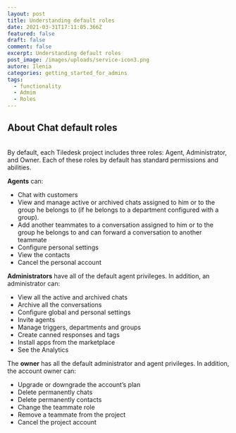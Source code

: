 ```yaml
---
layout: post
title: Understanding default roles
date: 2021-03-31T17:11:05.366Z
featured: false
draft: false
comment: false
excerpt: Understanding default roles
post_image: /images/uploads/service-icon3.png
autore: Ilenia
categories: getting_started_for_admins
tags:
  - functionality
  - Admim
  - Roles
---
```

## About Chat default roles

\
By default, each Tiledesk project includes three roles: Agent, Administrator, and Owner. Each of these roles by default has standard permissions and abilities.

**Agents** can:

* Chat with customers
* View and manage active or archived chats assigned to him or to the group he belongs to (if he belongs to a department configured with a group).
* Add another teammates to a conversation assigned to him or to the group he belongs to and can forward a conversation to another teammate
* Configure personal settings
* View the contacts
* Cancel the personal account

**Administrators** have all of the default agent privileges. In addition, an administrator can:

* View all the active and archived chats
* Archive all the conversations
* Configure global and personal settings
* Invite agents
* Manage triggers, departments and groups
* Create canned responses and tags
* Install apps from the marketplace
* See the Analytics

The **owner** has all the default administrator and agent privileges. In addition, the account owner can:

* Upgrade or downgrade the account’s plan
* Delete permanently chats
* Delete permanently contacts
* Change the teammate role
* Remove a teammate from the project
* Cancel the project account